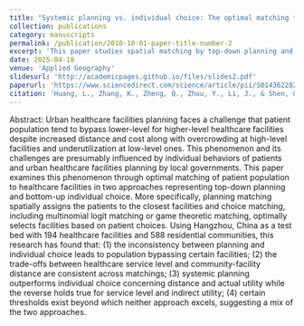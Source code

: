 ```yaml
---
title: "Systemic planning vs. individual choice: The optimal matching for urban healthcare facilities and patient population"
collection: publications
category: manuscripts
permalink: /publication/2010-10-01-paper-title-number-2
excerpt: 'This paper studies spatial matching by top-down planning and bottom-up individual choice.'
date: 2025-04-18
venue: 'Applied Geography'
slidesurl: 'http://academicpages.github.io/files/slides2.pdf'
paperurl: 'https://www.sciencedirect.com/science/article/pii/S0143622825001365'
citation: 'Huang, L., Zhang, K., Zheng, Q., Zhou, Y., Li, J., & Shen, G. (2025). Systemic planning vs. Individual choice: The optimal matching for urban healthcare facilities and patient population. Applied Geography, 179, 103641. https://doi.org/10.1016/j.apgeog.2025.103641'
---
```


Abstract: Urban healthcare facilities planning faces a challenge that patient population tend to bypass lower-level for higher-level healthcare facilities despite increased distance and cost along with overcrowding at high-level facilities and underutilization at low-level ones. This phenomenon and its challenges are presumably influenced by individual behaviors of patients and urban healthcare facilities planning by local governments. This paper examines this phenomenon through optimal matching of patient population to healthcare facilities in two approaches representing top-down planning and bottom-up individual choice. More specifically, planning matching spatially assigns the patients to the closest facilities and choice matching, including multinomial logit matching or game theoretic matching, optimally selects facilities based on patient choices. Using Hangzhou, China as a test bed with 194 healthcare facilities and 588 residential communities, this research has found that: (1) the inconsistency between planning and individual choice leads to population bypassing certain facilities; (2) the trade-offs between healthcare service level and community-facility distance are consistent across matchings; (3) systemic planning outperforms individual choice concerning distance and actual utility while the reverse holds true for service level and indirect utility; (4) certain thresholds exist beyond which neither approach excels, suggesting a mix of the two approaches.
